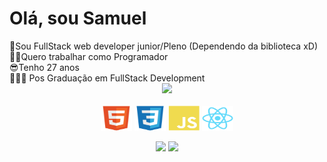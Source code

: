 <div align="left">
  <h1>Olá, sou Samuel </h1>
  📖Sou FullStack web developer junior/Pleno (Dependendo da biblioteca xD)
   <br>
  👨‍💻Quero trabalhar como Programador
    <br>
  😎Tenho 27 anos
   <br>
  👨🏻‍🎓
  Pos Graduação em FullStack Development
  

  
</div>

<div align="center">
  <a href="https://github.com/samuelbatista3rios">
  <img height="180em" src="https://github-readme-stats.vercel.app/api/top-langs/?username=samuelbatista3rios&layout=compact&langs_count=7&theme=dracula"/>
  </a>
</div>
  
  
  
  
  
  <div align="center"><br>
  <img align="rigth" alt="Samuel-HTML" height="40" width="50" src="https://raw.githubusercontent.com/devicons/devicon/master/icons/html5/html5-original.svg">
  <img align="" alt="Samuel-CSS" height="40" width="50" src="https://raw.githubusercontent.com/devicons/devicon/master/icons/css3/css3-original.svg">
  <img align="" alt="Samuel-Js" height="40" width="50" src="https://raw.githubusercontent.com/devicons/devicon/master/icons/javascript/javascript-plain.svg">
  <img align="t" alt="Samuel-React" height="40" width="50" src="https://raw.githubusercontent.com/devicons/devicon/master/icons/react/react-original.svg">
</div>
  
  <div align="center">
 
  <a href = "mailto:samuelbatista3rios@gmail.com"><img src="https://img.icons8.com/fluency/48/000000/gmail.png"></a>
  <a href="https://www.linkedin.com/in/samuel-fonseca-0289a6121/" rel="nofollow"><img src="https://img.icons8.com/fluency/48/000000/linkedin.png"></a>
</div> 
  
